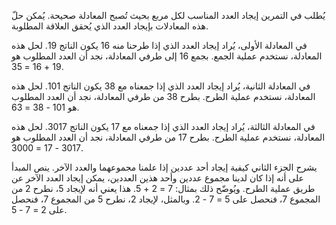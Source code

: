 يُطلب في التمرين إيجاد العدد المناسب لكل مربع بحيث تُصبح المعادلة صحيحة.  يُمكن حلّ هذه المعادلات بإيجاد العدد الذي يُحقق العلاقة المطلوبة.

في المعادلة الأولى، يُراد إيجاد العدد الذي إذا طرحنا منه 16 يكون الناتج 19.  لحل هذه المعادلة، نستخدم عملية الجمع. بجمع 16 إلى طرفي المعادلة، نجد أن العدد المطلوب هو 19 + 16 = 35.

في المعادلة الثانية، يُراد إيجاد العدد الذي إذا جمعناه مع 38 يكون الناتج 101. لحل هذه المعادلة، نستخدم عملية الطرح. بطرح 38 من طرفي المعادلة، نجد أن العدد المطلوب هو 101 - 38 = 63.

في المعادلة الثالثة، يُراد إيجاد العدد الذي إذا جمعناه مع 17 يكون الناتج 3017. لحل هذه المعادلة، نستخدم عملية الطرح. بطرح 17 من طرفي المعادلة، نجد أن العدد المطلوب هو 3017 - 17 = 3000.

يشرح الجزء الثاني كيفية إيجاد أحد عددين إذا علمنا مجموعهما والعدد الآخر.  ينص المبدأ على أنه إذا كان لدينا مجموع عددين وأحد هذين العددين، يمكن إيجاد العدد الآخر عن طريق عملية الطرح.  ويُوضّح ذلك بمثال: 7 = 2 + 5.  هذا يعني أنه لإيجاد 5، نطرح 2 من المجموع 7، فنحصل على 5 = 7 - 2.  وبالمثل، لإيجاد 2، نطرح 5 من المجموع 7، فنحصل على 2 = 7 - 5.